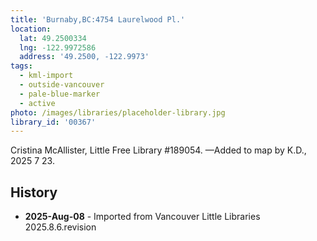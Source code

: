 ```yaml
---
title: 'Burnaby,BC:4754 Laurelwood Pl.'
location:
  lat: 49.2500334
  lng: -122.9972586
  address: '49.2500, -122.9973'
tags:
  - kml-import
  - outside-vancouver
  - pale-blue-marker
  - active
photo: /images/libraries/placeholder-library.jpg
library_id: '00367'
---
```

Cristina McAllister, Little Free Library #189054.
—Added to map by K.D., 2025 7 23.

## History
- **2025-Aug-08** - Imported from Vancouver Little Libraries 2025.8.6.revision
